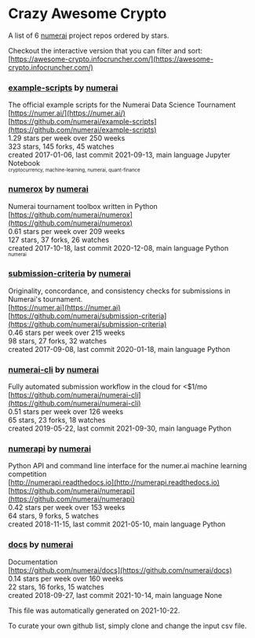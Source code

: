 # Crazy Awesome Crypto
A list of 6 [numerai](https://github.com/numerai) project repos ordered by stars.  

Checkout the interactive version that you can filter and sort: 
[https://awesome-crypto.infocruncher.com/](https://awesome-crypto.infocruncher.com/)  


### [example-scripts](https://github.com/numerai/example-scripts) by [numerai](https://github.com/numerai)  
The official example scripts for the Numerai Data Science Tournament  
[https://numer.ai/](https://numer.ai/)  
[https://github.com/numerai/example-scripts](https://github.com/numerai/example-scripts)  
1.29 stars per week over 250 weeks  
323 stars, 145 forks, 45 watches  
created 2017-01-06, last commit 2021-09-13, main language Jupyter Notebook  
<sub><sup>cryptocurrency, machine-learning, numerai, quant-finance</sup></sub>


### [numerox](https://github.com/numerai/numerox) by [numerai](https://github.com/numerai)  
Numerai tournament toolbox written in Python  
[https://github.com/numerai/numerox](https://github.com/numerai/numerox)  
0.61 stars per week over 209 weeks  
127 stars, 37 forks, 26 watches  
created 2017-10-18, last commit 2020-12-08, main language Python  
<sub><sup>numerai</sup></sub>


### [submission-criteria](https://github.com/numerai/submission-criteria) by [numerai](https://github.com/numerai)  
Originality, concordance, and consistency checks for submissions in Numerai's tournament.  
[https://numer.ai](https://numer.ai)  
[https://github.com/numerai/submission-criteria](https://github.com/numerai/submission-criteria)  
0.46 stars per week over 215 weeks  
98 stars, 27 forks, 32 watches  
created 2017-09-08, last commit 2020-01-18, main language Python  


### [numerai-cli](https://github.com/numerai/numerai-cli) by [numerai](https://github.com/numerai)  
Fully automated submission workflow in the cloud for <$1/mo  
[https://github.com/numerai/numerai-cli](https://github.com/numerai/numerai-cli)  
0.51 stars per week over 126 weeks  
65 stars, 23 forks, 18 watches  
created 2019-05-22, last commit 2021-09-30, main language Python  


### [numerapi](https://github.com/numerai/numerapi) by [numerai](https://github.com/numerai)  
Python API and command line interface for the numer.ai machine learning competition  
[http://numerapi.readthedocs.io](http://numerapi.readthedocs.io)  
[https://github.com/numerai/numerapi](https://github.com/numerai/numerapi)  
0.42 stars per week over 153 weeks  
64 stars, 9 forks, 5 watches  
created 2018-11-15, last commit 2021-05-10, main language Python  


### [docs](https://github.com/numerai/docs) by [numerai](https://github.com/numerai)  
Documentation    
[https://github.com/numerai/docs](https://github.com/numerai/docs)  
0.14 stars per week over 160 weeks  
22 stars, 16 forks, 15 watches  
created 2018-09-27, last commit 2021-10-14, main language None  


This file was automatically generated on 2021-10-22.  

To curate your own github list, simply clone and change the input csv file.  